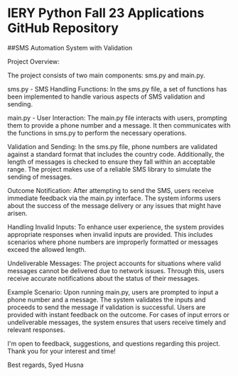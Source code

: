 # IERY Python Fall 23 Applications GitHub Repository

##SMS Automation System with Validation

Project Overview:

The project consists of two main components: sms.py and main.py.

sms.py - SMS Handling Functions: In the sms.py file, a set of functions has been implemented to handle various aspects of SMS validation and sending.

main.py - User Interaction: The main.py file interacts with users, prompting them to provide a phone number and a message. It then communicates with the functions in sms.py to perform the necessary operations.

Validation and Sending: In the sms.py file, phone numbers are validated against a standard format that includes the country code. Additionally, the length of messages is checked to ensure they fall within an acceptable range. The project makes use of a reliable SMS library to simulate the sending of messages.

Outcome Notification: After attempting to send the SMS, users receive immediate feedback via the main.py interface. The system informs users about the success of the message delivery or any issues that might have arisen.

Handling Invalid Inputs: To enhance user experience, the system provides appropriate responses when invalid inputs are provided. This includes scenarios where phone numbers are improperly formatted or messages exceed the allowed length.

Undeliverable Messages: The project accounts for situations where valid messages cannot be delivered due to network issues. Through this, users receive accurate notifications about the status of their messages.

Example Scenario: Upon running main.py, users are prompted to input a phone number and a message. The system validates the inputs and proceeds to send the message if validation is successful. Users are provided with instant feedback on the outcome. For cases of input errors or undeliverable messages, the system ensures that users receive timely and relevant responses.


I'm open to feedback, suggestions, and questions regarding this project. Thank you for your interest and time!

Best regards, Syed Husna
